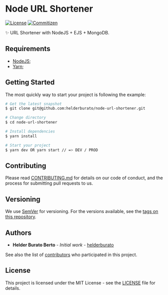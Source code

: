 # Node URL Shortener

[![License][license-badge]][license-url] [![Commitizen][commitizen-badge]][commitizen-url]

✨ URL Shortener with NodeJS + EJS + MongoDB.

## Requirements

- [NodeJS](https://nodejs.org/en/);
- [Yarn](https://yarnpkg.com/);

## Getting Started

The most quickly way to start your project is following the example:

```bash
# Get the latest snapshot
$ git clone git@github.com:helderburato/node-url-shortener.git

# Change directory
$ cd node-url-shortener

# Install dependencies
$ yarn install

# Start your project
$ yarn dev OR yarn start // => DEV / PROD
```

## Contributing

Please read [CONTRIBUTING.md](CONTRIBUTING.md) for details on our code of conduct, and the process for submitting pull requests to us.

## Versioning

We use [SemVer](https://semver.org/) for versioning. For the versions available, see the [tags on this repository](https://github.com/helderburato/node-mvc-boilerpalte/tags).

## Authors

- **Helder Burato Berto** - _Initial work_ - [helderburato](https://github.com/helderburato)

See also the list of [contributors](https://github.com/helderburato/node-url-shortener/contributors) who participated in this project.

## License

This project is licensed under the MIT License - see the [LICENSE](LICENSE) file for details.

[license-badge]: https://img.shields.io/github/license/helderburato/node-url-shortener.svg
[license-url]: https://opensource.org/licenses/MIT
[commitizen-badge]: https://img.shields.io/badge/commitizen-friendly-brightgreen.svg
[commitizen-url]: http://commitizen.github.io/cz-cli/
